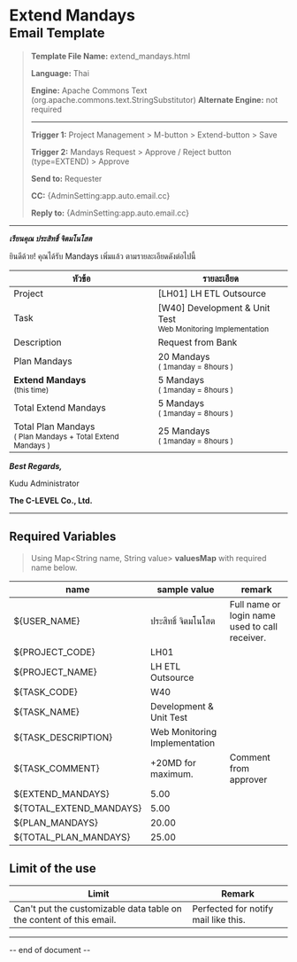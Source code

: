 # Extend Mandays<br/><sup>Email Template</sup>

>    **Template File Name:** extend_mandays.html
>
>    **Language:** Thai
>
>    **Engine:** Apache Commons Text (org.apache.commons.text.StringSubstitutor)
>    **Alternate Engine:** not required
>
>    ----
>
>    **Trigger 1:** Project Management  > M-button > Extend-button > Save
>
>    **Trigger 2:**  Mandays Request > Approve / Reject button (type=EXTEND) > Approve
>
>    **Send to:** Requester
>
>    **CC:** {AdminSetting:app.auto.email.cc}
>
>    **Reply to:**  {AdminSetting:app.auto.email.cc}

----



***เรียนคุณ ประสิทธิ์ จิตมโนโสต***



ยินดีด้วย! คุณได้รับ Mandays เพิ่มแล้ว ตามรายละเอียดดังต่อไปนี้

| หัวข้อ                                                         | รายละเอียด                                                    |
| ------------------------------------------------------------ | ------------------------------------------------------------ |
| Project                                                      | [LH01] LH ETL Outsource                                      |
| Task                                                         | [W40] Development & Unit Test<br /><sup>Web Monitoring Implementation</sup> |
| Description                                                  | Request from Bank                                            |
| Plan Mandays                                                 | 20 Mandays<br /><sup>( 1manday = 8hours )</sup>              |
| **Extend Mandays**<br /><sup>(this time)</sup>               | 5 Mandays<br /><sup>( 1manday = 8hours )</sup>               |
| Total Extend Mandays                                         | 5 Mandays<br /><sup>( 1manday = 8hours )</sup>               |
| Total Plan Mandays<br /><sup>( Plan Mandays + Total Extend Mandays )</sup> | 25 Mandays<br /><sup>( 1manday = 8hours )</sup>              |



***Best Regards,***

Kudu Administrator

**The C-LEVEL Co., Ltd.**



----



## Required Variables

>   Using Map<String name, String value> **valuesMap** with required name below.

| name                    | sample value                  | remark                                         |
| ----------------------- | ----------------------------- | ---------------------------------------------- |
| ${USER_NAME}            | ประสิทธิ์ จิตมโนโสต               | Full name or login name used to call receiver. |
| ${PROJECT_CODE}         | LH01                          |                                                |
| ${PROJECT_NAME}         | LH ETL Outsource              |                                                |
| ${TASK_CODE}            | W40                           |                                                |
| ${TASK_NAME}            | Development & Unit Test       |                                                |
| ${TASK_DESCRIPTION}     | Web Monitoring Implementation |                                                |
| ${TASK_COMMENT}         | +20MD for maximum.            | Comment from approver                          |
| ${EXTEND_MANDAYS}       | 5.00                          |                                                |
| ${TOTAL_EXTEND_MANDAYS} | 5.00                          |                                                |
| ${PLAN_MANDAYS}         | 20.00                         |                                                |
| ${TOTAL_PLAN_MANDAYS}   | 25.00                         |                                                |



## Limit of the use

| Limit                                                        | Remark                               |
| ------------------------------------------------------------ | ------------------------------------ |
| Can't put the customizable data table on the content of this email. | Perfected for notify mail like this. |



----

-- end of document --

